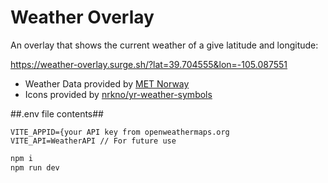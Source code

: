 # Weather Overlay

An overlay that shows the current weather of a give latitude and longitude:

https://weather-overlay.surge.sh/?lat=39.704555&lon=-105.087551

* Weather Data provided by [MET Norway](https://api.met.no/)
* Icons provided by [nrkno/yr-weather-symbols](https://github.com/nrkno/yr-weather-symbols)

##.env file contents##
```
VITE_APPID={your API key from openweathermaps.org
VITE_API=WeatherAPI // For future use
```

```sh
npm i
npm run dev
```
